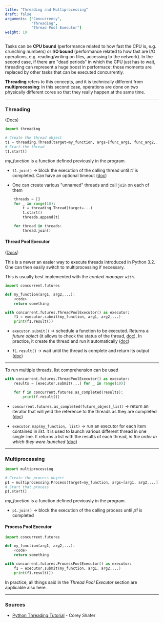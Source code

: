 ```yaml
---
title: "Threading and Multiprocessing"
draft: false
arguments: ["Concurrency",
            "Threading",
            "Thread Pool Executor"]
weight: 10
---
```


Tasks can be **CPU bound** (performance related to how fast the CPU is, e.g. crunching numbers) or **I/O bound** (performance related to how fast are I/O operations, e.g. reading/writing on files, accessing to the network). In the second case, if there are "dead periods" in which the CPU just has to wait, threading can represent a huge boost in performace: those moments are replaced by other tasks that can be executed concurrently.

**Threading** refers to this concepts, and it is technically different from **multiprocessing**: in this second case, operations are done on two physically different cores so that they really happen at the same time.

* * *

### Threading

([Docs](https://docs.python.org/3/library/threading.html))

```py
import threading

# Create the thread object
t1 = threading.Thread(target=my_function, args=[func_arg1, func_arg2,...])
# Start the thread
t1.start()
```

*my_function* is a function defined previously in the program.

- `t1.join()` &rarr; block the execution of the calling thread until _t1_ is completed. Can have an optional timeout ([doc](https://docs.python.org/3/library/threading.html#threading.Thread.join))


- One can create various "unnamed" threads and call `join` on each of them
```py
    threads = []
    for _ in range(10):
        t = threading.Thread(target=...)
        t.start()
        threads.append(t)

    for thread in threads:
        thread.join()
```

#### Thread Pool Executor

([Docs](https://docs.python.org/3/library/concurrent.futures.html#module-concurrent.futures))

This is a newer an easier way to execute threads introduced in Python 3.2. One can then easily switch to multiprocessing if necessary.

This is usually best implemented with the _context manager_ `with`.

```py
import concurrent.futures

def my_function(arg1, arg2,...):
    <code>
    return something

with concurrent.futures.ThreadPoolExecutor() as executor:
    f1 = executor.submit(my_function, arg1, arg2,...)
    print(f1.result())
```

- `executor.submit()` &rarr; schedule a function to be executed. Returns a _future object_ (it allows to check the status of the thread, [doc](https://docs.python.org/3/library/concurrent.futures.html#future-objects)). In practice, it create the thread and run it automatically ([doc](https://docs.python.org/3/library/concurrent.futures.html#concurrent.futures.Executor.submit))

- `f1.result()` &rarr; wait until the thread is complete and return its output ([doc](https://docs.python.org/3/library/concurrent.futures.html#concurrent.futures.Future.result))

* * *

To run multiple threads, list comprehension can be used

```py
with concurrent.futures.ThreadPoolExecutor() as executor:
    results = [executor.submit(...) for _ in range(10)]

    for f in concurrent.futures.as_completed(results):
        print(f.result())
```

- `concurrent.futures.as_completed(future_object_list)` &rarr; return an iterator that will yeld the reference to the threads as they are completed ([doc](https://docs.python.org/3/library/concurrent.futures.html#concurrent.futures.as_completed))

- `executor.map(my_function, list)` &rarr; run an executor for each item contained in _list_. It is used to launch various different thread in one single line. It returns a list with the results of each thread, _in the order in which they were launched_ ([doc](https://docs.python.org/3/library/concurrent.futures.html#concurrent.futures.Executor.map))

* * *

### Multiprocessing

```py
import multiprocessing

# Create the process object
p1 = multiprocessing.Process(target=my_function, args=[arg1, arg2,...])
# Start that process
p1.start()
```

*my_function* is a function defined previously in the program.

- `p1.join()` &rarr; block the execution of the calling process until _p1_ is completed

#### Process Pool Executor

```py
import concurrent.futures

def my_function(arg1, arg2,...):
    <code>
    return something

with concurrent.futures.ProcessPoolExecutor() as executor:
    f1 = executor.submit(my_function, arg1, arg2,...)
    print(f1.result())
```

In practice, all things said in the _Thread Pool Executor_ section are applicable also here.

* * *

### Sources

- [Python Threading Tutorial](https://youtu.be/IEEhzQoKtQU) - Corey Shafer